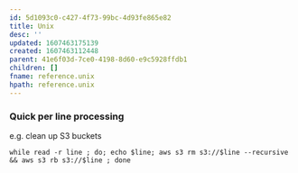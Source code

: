 ```yaml
---
id: 5d1093c0-c427-4f73-99bc-4d93fe865e82
title: Unix
desc: ''
updated: 1607463175139
created: 1607463112448
parent: 41e6f03d-7ce0-4198-8d60-e9c5928ffdb1
children: []
fname: reference.unix
hpath: reference.unix
---
```

### Quick per line processing

e.g. clean up S3 buckets 

```
while read -r line ; do; echo $line; aws s3 rm s3://$line --recursive && aws s3 rb s3://$line ; done
```

